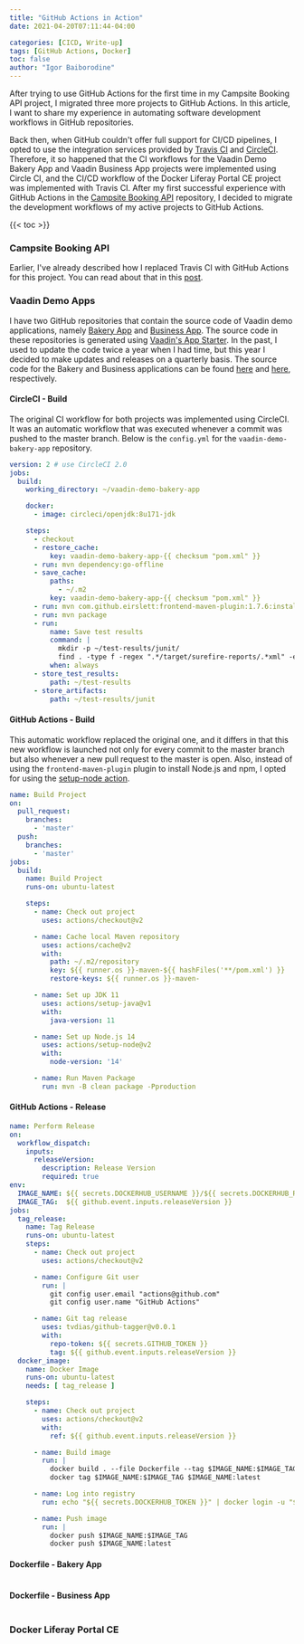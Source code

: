```yaml
---
title: "GitHub Actions in Action"
date: 2021-04-20T07:11:44-04:00

categories: [CICD, Write-up]
tags: [GitHub Actions, Docker]
toc: false
author: "Igor Baiborodine"
---
```


After trying to use GitHub Actions for the first time in my Campsite Booking API project, I migrated three more projects to GitHub Actions. In this article, I want to share my experience in automating software development workflows in GitHub repositories.

<!--more-->

Back then, when GitHub couldn't offer full support for CI/CD pipelines, I opted to use the integration services provided by [Travis CI](https://www.travis-ci.com/) and [CircleCI](https://circleci.com/). Therefore, it so happened that the CI workflows for the Vaadin Demo Bakery App and Vaadin Business App projects were implemented using Circle CI, and the CI/CD workflow of the Docker Liferay Portal CE project was implemented with Travis CI. After my first successful experience with GitHub Actions in the  [Campsite Booking API](https://github.com/igor-baiborodine/campsite-booking) repository, I decided to migrate the development workflows of my active projects to GitHub Actions.

{{< toc >}}

### Campsite Booking API
Earlier, I've already described how I replaced Travis CI with GitHub Actions for this project. You can read about that in this [post](/article/campsite-booking-api-revisited/#cicd-workflows).

### Vaadin Demo Apps
I have two GitHub repositories that contain the source code of Vaadin demo applications, namely [Bakery App](https://vaadin.com/docs/v14/guide/starters/bakeryflow/overview) and [Business App](https://vaadin.com/docs/v14/guide/starters/business-app/overview). The source code in these repositories is generated using [Vaadin's App Starter](https://vaadin.com/start). In the past, I used to update the code twice a year when I had time, but this year I decided to make updates and releases on a quarterly basis. The source code for the Bakery and Business applications can be found [here](https://github.com/igor-baiborodine/vaadin-demo-bakery-app) and [here](https://github.com/igor-baiborodine/vaadin-demo-business-app), respectively.

#### CircleCI - Build
The original CI workflow for both projects was implemented using CircleCI. It was an automatic workflow that was executed whenever a commit was pushed to the master branch. Below is the `config.yml` for the `vaadin-demo-bakery-app` repository.

```yaml
version: 2 # use CircleCI 2.0
jobs: 
  build: 
    working_directory: ~/vaadin-demo-bakery-app

    docker: 
      - image: circleci/openjdk:8u171-jdk

    steps: 
      - checkout 
      - restore_cache: 
          key: vaadin-demo-bakery-app-{{ checksum "pom.xml" }}
      - run: mvn dependency:go-offline
      - save_cache:
          paths:
            - ~/.m2
          key: vaadin-demo-bakery-app-{{ checksum "pom.xml" }}
      - run: mvn com.github.eirslett:frontend-maven-plugin:1.7.6:install-node-and-npm -DnodeVersion="v10.16.0"
      - run: mvn package
      - run:
          name: Save test results
          command: |
            mkdir -p ~/test-results/junit/
            find . -type f -regex ".*/target/surefire-reports/.*xml" -exec cp {} ~/test-results/junit/ \;
          when: always
      - store_test_results:
          path: ~/test-results
      - store_artifacts:
          path: ~/test-results/junit 
```

#### GitHub Actions - Build
This automatic workflow replaced the original one, and it differs in that this new workflow is launched not only for every commit to the master branch but also whenever a new pull request to the master is open. Also, instead of using the `frontend-maven-plugin` plugin to install Node.js and npm, I opted for using the [setup-node action]( https://github.com/actions/setup-node).

```yaml
name: Build Project
on:
  pull_request:
    branches:
      - 'master'
  push:
    branches:
      - 'master'
jobs:
  build:
    name: Build Project
    runs-on: ubuntu-latest

    steps:
      - name: Check out project
        uses: actions/checkout@v2

      - name: Cache local Maven repository
        uses: actions/cache@v2
        with:
          path: ~/.m2/repository
          key: ${{ runner.os }}-maven-${{ hashFiles('**/pom.xml') }}
          restore-keys: ${{ runner.os }}-maven-

      - name: Set up JDK 11
        uses: actions/setup-java@v1
        with:
          java-version: 11

      - name: Set up Node.js 14
        uses: actions/setup-node@v2
        with:
          node-version: '14'

      - name: Run Maven Package
        run: mvn -B clean package -Pproduction
```

#### GitHub Actions - Release
```yaml
name: Perform Release
on:
  workflow_dispatch:
    inputs:
      releaseVersion:
        description: Release Version
        required: true
env:
  IMAGE_NAME: ${{ secrets.DOCKERHUB_USERNAME }}/${{ secrets.DOCKERHUB_REPO }}
  IMAGE_TAG:  ${{ github.event.inputs.releaseVersion }}
jobs:
  tag_release:
    name: Tag Release
    runs-on: ubuntu-latest
    steps:
      - name: Check out project
        uses: actions/checkout@v2

      - name: Configure Git user
        run: |
          git config user.email "actions@github.com"
          git config user.name "GitHub Actions"

      - name: Git tag release
        uses: tvdias/github-tagger@v0.0.1
        with:
          repo-token: ${{ secrets.GITHUB_TOKEN }}
          tag: ${{ github.event.inputs.releaseVersion }}
  docker_image:
    name: Docker Image
    runs-on: ubuntu-latest
    needs: [ tag_release ]

    steps:
      - name: Check out project
        uses: actions/checkout@v2
        with:
          ref: ${{ github.event.inputs.releaseVersion }}

      - name: Build image
        run: |
          docker build . --file Dockerfile --tag $IMAGE_NAME:$IMAGE_TAG
          docker tag $IMAGE_NAME:$IMAGE_TAG $IMAGE_NAME:latest

      - name: Log into registry
        run: echo "${{ secrets.DOCKERHUB_TOKEN }}" | docker login -u "${{ secrets.DOCKERHUB_USERNAME }}" --password-stdin

      - name: Push image
        run: |
          docker push $IMAGE_NAME:$IMAGE_TAG
          docker push $IMAGE_NAME:latest
```

#### Dockerfile - Bakery App
```dockerfile

```
#### Dockerfile - Business App
```dockerfile

```

### Docker Liferay Portal CE
